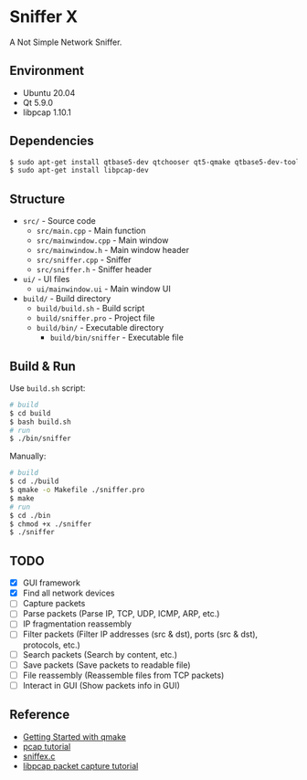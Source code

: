 Sniffer X
======

A Not Simple Network Sniffer.

Environment
-----
* Ubuntu 20.04
* Qt 5.9.0
* libpcap 1.10.1

Dependencies
-----
```bash
$ sudo apt-get install qtbase5-dev qtchooser qt5-qmake qtbase5-dev-tools
$ sudo apt-get install libpcap-dev
```

Structure
-----
* `src/` - Source code
  * `src/main.cpp` - Main function
  * `src/mainwindow.cpp` - Main window
  * `src/mainwindow.h` - Main window header
  * `src/sniffer.cpp` - Sniffer
  * `src/sniffer.h` - Sniffer header
* `ui/` - UI files
  * `ui/mainwindow.ui` - Main window UI
* `build/` - Build directory
  * `build/build.sh` - Build script
  * `build/sniffer.pro` - Project file
  * `build/bin/` - Executable directory
    * `build/bin/sniffer` - Executable file

Build & Run
-----

Use `build.sh` script: 


```bash
# build
$ cd build
$ bash build.sh
# run
$ ./bin/sniffer
```

Manually: 

```bash
# build
$ cd ./build
$ qmake -o Makefile ./sniffer.pro
$ make
# run
$ cd ./bin
$ chmod +x ./sniffer 
$ ./sniffer
```

TODO
-----
* [x] GUI framework
* [x] Find all network devices
* [ ] Capture packets
* [ ] Parse packets (Parse IP, TCP, UDP, ICMP, ARP, etc.)
* [ ] IP fragmentation reassembly
* [ ] Filter packets (Filter IP addresses (src & dst), ports (src & dst), protocols, etc.)
* [ ] Search packets (Search by content, etc.)
* [ ] Save packets (Save packets to readable file)
* [ ] File reassembly (Reassemble files from TCP packets)
* [ ] Interact in GUI (Show packets info in GUI)

Reference
-----
* [Getting Started with qmake](https://doc.qt.io/qt-6.2/qmake-tutorial.html)
* [pcap tutorial](https://www.tcpdump.org/pcap.html)
* [sniffex.c](https://www.tcpdump.org/other/sniffex.c)
* [libpcap packet capture tutorial](http://yuba.stanford.edu/~casado/pcap/)